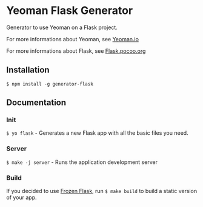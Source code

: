 # Yeoman Flask Generator

  Generator to use Yeoman on a Flask project.

  For more informations about Yeoman, see [Yeoman.io](http://yeoman.io/)

  For more informations about Flask, see [Flask.pocoo.org](http://flask.pocoo.org/)

## Installation

  `$ npm install -g generator-flask`

## Documentation

### Init

  `$ yo flask` - Generates a new Flask app with all the basic files you need.

### Server

  `$ make -j server` - Runs the application development server

### Build

  If you decided to use [Frozen Flask](http://packages.python.org/Frozen-Flask/), run `$ make build` to build a static version of your app.
